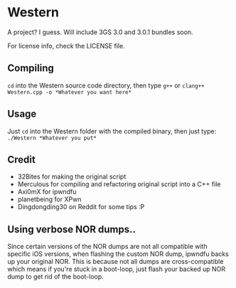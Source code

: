 # Western
A project? I guess. Will include 3GS 3.0 and 3.0.1 bundles soon.

For license info, check the LICENSE file.

## Compiling

`cd` into the Western source code directory, then type `g++` or `clang++` `Western.cpp -o *Whatever you want here*`

## Usage

Just `cd` into the Western folder with the compiled binary, then just type:  `./Western *Whatever you put*`

## Credit
* 32Bites for making the original script
* Merculous for compiling and refactoring original script into a C++ file
* Axi0mX for ipwndfu
* planetbeing for XPwn
* Dingdongding30 on Reddit for some tips :P


## Using verbose NOR dumps..

Since certain versions of the NOR dumps are not all compatible with specific iOS versions, when flashing the custom NOR dump, ipwndfu backs up your original NOR.
This is because not all dumps are cross-compatible which means if you're stuck in a boot-loop, just flash your backed up NOR dump to get rid of the boot-loop.

